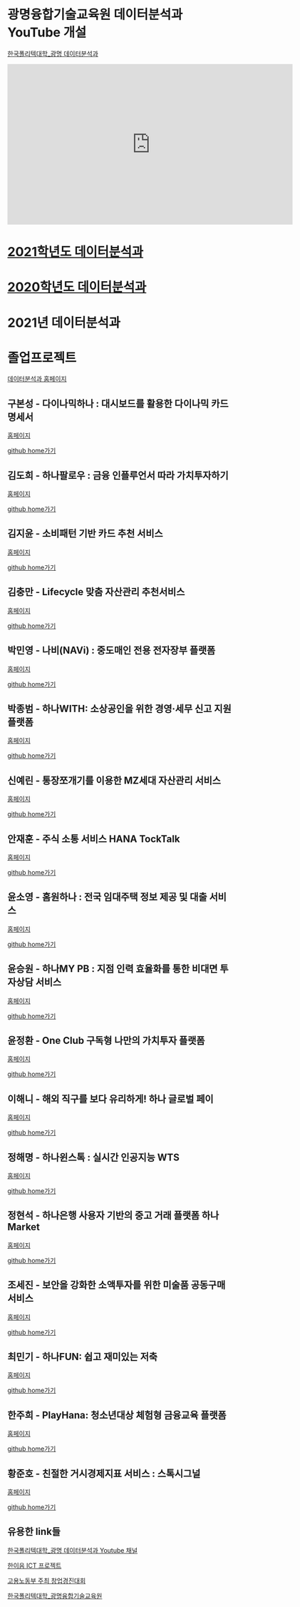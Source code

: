 
# 광명융합기술교육원 데이터분석과 YouTube 개설

<p><a href="https://www.youtube.com/channel/UCwTOdBeKnZo83qTpqc8-rTQ/featured?view_as=subscriber">한국폴리텍대학_광명 데이터분석과</a></p>

<iframe id="ytplayer" type="text/html" width="640" height="360" src="https://www.youtube.com/embed/NnNm3ZU6fz8" frameborder="0"></iframe>  

# <a href="https://koposoftware.github.io/2021">2021학년도 데이터분석과</a>
# <a href="https://koposoftware.github.io/2020">2020학년도 데이터분석과</a>

# 2021년 데이터분석과

# 졸업프로젝트
<p><a href="https://koposoftware.github.io/">데이터분석과 홈페이지</a></p>

## 구본성 - 다이나믹하나 : 대시보드를 활용한 다이나믹 카드명세서
<p><a href="https://koposoftware.github.io/2021_1_bskoo">홈페이지</a></p>
<p><a href="https://github.com/koposoftware/2021_1_bskoo">github home가기</a></p>


## 김도희 - 하나팔로우 : 금융 인플루언서 따라 가치투자하기
<p><a href="https://koposoftware.github.io/2021_2_dhkim">홈페이지</a></p>
<p><a href="https://github.com/koposoftware/2021_2_dhkim">github home가기</a></p>


## 김지윤 - 소비패턴 기반 카드 추천 서비스
<p><a href="https://koposoftware.github.io/2021_3_jykim">홈페이지</a></p>
<p><a href="https://github.com/koposoftware/2021_3_jykim">github home가기</a></p>


## 김충만 - Lifecycle 맞춤 자산관리 추천서비스
<p><a href="https://koposoftware.github.io/2021_4_cmkim">홈페이지</a></p>
<p><a href="https://github.com/koposoftware/2021_4_cmkim">github home가기</a></p>


## 박민영 - 나비(NAVi) : 중도매인 전용 전자장부 플랫폼
<p><a href="https://koposoftware.github.io/2021_5_mypark">홈페이지</a></p>
<p><a href="https://github.com/koposoftware/2021_5_mypark">github home가기</a></p>


## 박종범 - 하나WITH: 소상공인을 위한 경영·세무 신고 지원 플랫폼
<p><a href="https://koposoftware.github.io/2021_6_jbpark">홈페이지</a></p>
<p><a href="https://github.com/koposoftware/2021_6_jbpark">github home가기</a></p>


## 신예린 - 통장쪼개기를 이용한 MZ세대 자산관리 서비스
<p><a href="https://koposoftware.github.io/2021_8_yrshin">홈페이지</a></p>
<p><a href="https://github.com/koposoftware/2021_8_yrshin">github home가기</a></p>


## 안재훈 - 주식 소통 서비스 HANA TockTalk
<p><a href="https://koposoftware.github.io/2021_9_jhan">홈페이지</a></p>
<p><a href="https://github.com/koposoftware/2021_9_jhan">github home가기</a></p>


## 윤소영 - 홈원하나 : 전국 임대주택 정보 제공 및 대출 서비스
<p><a href="https://koposoftware.github.io/2021_10_syyoon">홈페이지</a></p>
<p><a href="https://github.com/koposoftware/2021_10_syyoon">github home가기</a></p>


## 윤승원 - 하나MY PB : 지점 인력 효율화를 통한 비대면 투자상담 서비스
<p><a href="https://koposoftware.github.io/2021_11_swyoon">홈페이지</a></p>
<p><a href="https://github.com/koposoftware/2021_11_swyoon">github home가기</a></p>


## 윤정환 - One Club 구독형 나만의 가치투자 플랫폼 
<p><a href="https://koposoftware.github.io/2021_12_jhyoon">홈페이지</a></p>
<p><a href="https://github.com/koposoftware/2021_12_jhyoon">github home가기</a></p>


## 이해니 - 해외 직구를 보다 유리하게! 하나 글로벌 페이
<p><a href="https://koposoftware.github.io/2021_13_hnlee">홈페이지</a></p>
<p><a href="https://github.com/koposoftware/2021_13_hnlee">github home가기</a></p>


## 정해명 - 하나윈스톡 : 실시간 인공지능 WTS
<p><a href="https://koposoftware.github.io/2021_14_hmjung">홈페이지</a></p>
<p><a href="https://github.com/koposoftware/2021_14_hmjung">github home가기</a></p>


## 정현석 - 하나은행 사용자 기반의 중고 거래 플랫폼 하나Market
<p><a href="https://koposoftware.github.io/2021_15_hsjung">홈페이지</a></p>
<p><a href="https://github.com/koposoftware/2021_15_hsjung">github home가기</a></p>


## 조세진 - 보안을 강화한 소액투자를 위한 미술품 공동구매 서비스
<p><a href="https://koposoftware.github.io/2021_16_sjcho">홈페이지</a></p>
<p><a href="https://github.com/koposoftware/2021_16_sjcho">github home가기</a></p>


## 최민기 - 하나FUN: 쉽고 재미있는 저축
<p><a href="https://koposoftware.github.io/2021_17_mgchoi">홈페이지</a></p>
<p><a href="https://github.com/koposoftware/2021_17_mgchoi">github home가기</a></p>


## 한주희 - PlayHana: 청소년대상 체험형 금융교육 플랫폼
<p><a href="https://koposoftware.github.io/2021_18_jhhan">홈페이지</a></p>
<p><a href="https://github.com/koposoftware/2021_18_jhhan">github home가기</a></p>


## 황준호 - 친절한 거시경제지표 서비스 : 스톡시그널
<p><a href="https://koposoftware.github.io/2021_19_jhhwang">홈페이지</a></p>
<p><a href="https://github.com/koposoftware/2021_19_jhhwang">github home가기</a></p>

## 유용한 link들 
<p><a href="https://www.youtube.com/channel/UCwTOdBeKnZo83qTpqc8-rTQ/featured?view_as=subscriber">한국폴리텍대학_광명 데이터분석과 Youtube 채널</a></p>
<p><a href="https://www.hanium.or.kr/">한이음 ICT 프로젝트 </a></p>
<p><a href="http://www.kopostartup.or.kr/">고용노동부 주최 창업경진대회 </a></p>
<p><a href="https://www.kopo.ac.kr/gm">한국폴리텍대학_광명융합기술교육원</a></p> 

